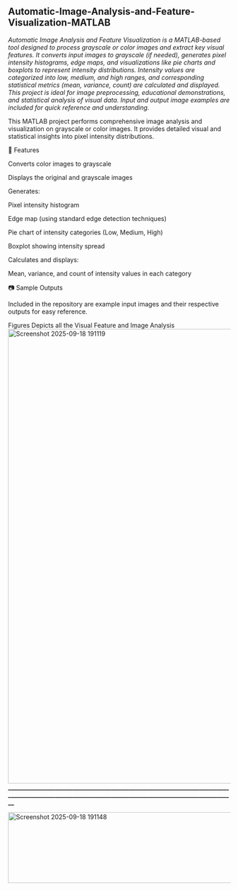 ## Automatic-Image-Analysis-and-Feature-Visualization-MATLAB

<i>Automatic Image Analysis and Feature Visualization is a MATLAB-based tool designed to process grayscale or color images and extract key visual features. It converts input images to grayscale (if needed), generates pixel intensity histograms, edge maps, and visualizations like pie charts and boxplots to represent intensity distributions. Intensity values are categorized into low, medium, and high ranges, and corresponding statistical metrics (mean, variance, count) are calculated and displayed. This project is ideal for image preprocessing, educational demonstrations, and statistical analysis of visual data. Input and output image examples are included for quick reference and understanding.</i>


This MATLAB project performs comprehensive image analysis and visualization on grayscale or color images. It provides detailed visual and statistical insights into pixel intensity distributions.

🔧 Features

Converts color images to grayscale

Displays the original and grayscale images

Generates:

Pixel intensity histogram

Edge map (using standard edge detection techniques)

Pie chart of intensity categories (Low, Medium, High)

Boxplot showing intensity spread

Calculates and displays:

Mean, variance, and count of intensity values in each category

📷 Sample Outputs

Included in the repository are example input images and their respective outputs for easy reference.



Figures Depicts all the Visual Feature and Image Analysis
<img width="1919" height="1027" alt="Screenshot 2025-09-18 191119" src="https://github.com/user-attachments/assets/ef728015-868a-45ce-bc63-98741336e98c" />
<b>
________________________________________________________________________________________________________________________________________________________</b>

<img width="747" height="160" alt="Screenshot 2025-09-18 191148" src="https://github.com/user-attachments/assets/f950dade-452a-4288-99b6-6cc860ac31bc" />
